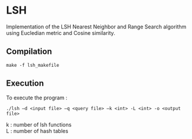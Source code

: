 # LSH
Implementation of the LSH Nearest Neighbor and Range Search algorithm using Eucledian metric and Cosine similarity.  


## Compilation
~~~
make -f lsh_makefile
~~~

## Execution
To execute the program :
~~~
./lsh –d <input file> –q <query file> –k <int> -L <int> -ο <output file>
~~~
k : number of lsh functions  
L : number of hash tables 
